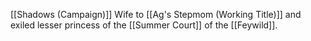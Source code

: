[[Shadows (Campaign)]]
Wife to [[Ag's Stepmom (Working Title)]] and exiled lesser princess of the [[Summer Court]] of the [[Feywild]].